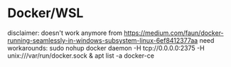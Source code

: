

Docker/WSL
==========
disclaimer: doesn't work anymore
from
https://medium.com/faun/docker-running-seamlessly-in-windows-subsystem-linux-6ef8412377aa
need workarounds:
sudo nohup docker daemon -H tcp://0.0.0.0:2375 -H unix:///var/run/docker.sock &
 apt list -a docker-ce
 